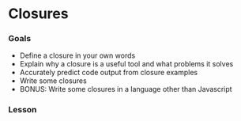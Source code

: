 Closures
=====

### Goals
* Define a closure in your own words
* Explain why a closure is a useful tool and what problems it solves
* Accurately predict code output from closure examples
* Write some closures
* BONUS: Write some closures in a language other than Javascript

### Lesson
